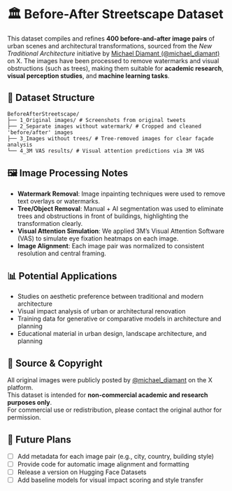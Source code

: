 # 🏛️ Before-After Streetscape Dataset

This dataset compiles and refines **400 before-and-after image pairs** of urban scenes and architectural transformations, sourced from the *New Traditional Architecture* initiative by [Michael Diamant (@michael_diamant)](https://x.com/michael_diamant) on X. The images have been processed to remove watermarks and visual obstructions (such as trees), making them suitable for **academic research**, **visual perception studies**, and **machine learning tasks**.



## 📁 Dataset Structure
```text
BeforeAfterStreetscape/
├── 1_Original images/ # Screenshots from original tweets
├── 2_Separate images without watermark/ # Cropped and cleaned 'before/after' images
├── 3_Images without trees/ # Tree-removed images for clear façade analysis
└── 4_3M VAS results/ # Visual attention predictions via 3M VAS
```


## 🖼️ Image Processing Notes

- **Watermark Removal**: Image inpainting techniques were used to remove text overlays or watermarks.
- **Tree/Object Removal**: Manual + AI segmentation was used to eliminate trees and obstructions in front of buildings, highlighting the transformation clearly.
- **Visual Attention Simulation**: We applied 3M’s Visual Attention Software (VAS) to simulate eye fixation heatmaps on each image.
- **Image Alignment**: Each image pair was normalized to consistent resolution and central framing.


## 📊 Potential Applications

- Studies on aesthetic preference between traditional and modern architecture  
- Visual impact analysis of urban or architectural renovation  
- Training data for generative or comparative models in architecture and planning  
- Educational material in urban design, landscape architecture, and planning


## 📎 Source & Copyright

All original images were publicly posted by [@michael_diamant](https://x.com/michael_diamant) on the X platform.  
This dataset is intended for **non-commercial academic and research purposes only**.  
For commercial use or redistribution, please contact the original author for permission.



## 🔧 Future Plans

- [ ] Add metadata for each image pair (e.g., city, country, building style)  
- [ ] Provide code for automatic image alignment and formatting  
- [ ] Release a version on Hugging Face Datasets  
- [ ] Add baseline models for visual impact scoring and style transfer  
